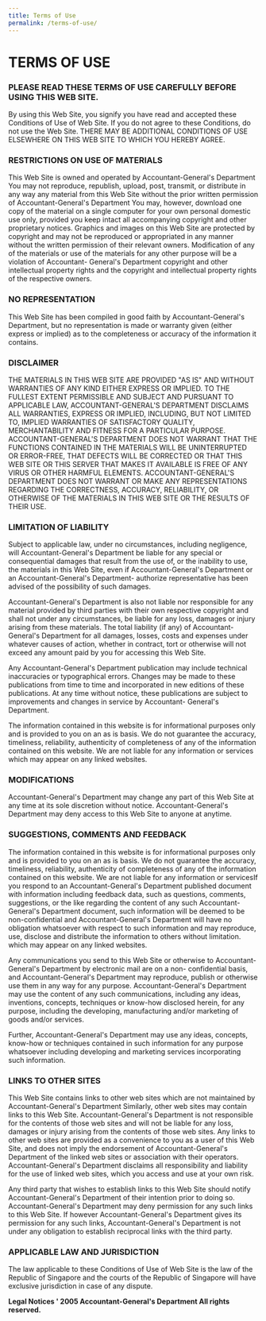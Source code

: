 ```yaml
---
title: Terms of Use
permalink: /terms-of-use/
---
```

TERMS OF USE
============

### PLEASE READ THESE TERMS OF USE CAREFULLY BEFORE USING THIS WEB SITE.

By using this Web Site, you signify you have read and accepted these Conditions of Use of Web Site. If you do not agree to these Conditions, do not use the Web Site. THERE MAY BE ADDITIONAL CONDITIONS OF USE ELSEWHERE ON THIS WEB SITE TO WHICH YOU HEREBY AGREE.

### RESTRICTIONS ON USE OF MATERIALS

This Web Site is owned and operated by Accountant-General's Department You may not reproduce, republish, upload, post, transmit, or distribute in any way any material from this Web Site without the prior written permission of Accountant-General's Department You may, however, download one copy of the material on a single computer for your own personal domestic use only, provided you keep intact all accompanying copyright and other proprietary notices. Graphics and images on this Web Site are protected by copyright and may not be reproduced or appropriated in any manner without the written permission of their relevant owners. Modification of any of the materials or use of the materials for any other purpose will be a violation of Accountant- General's Department copyright and other intellectual property rights and the copyright and intellectual property rights of the respective owners.

### NO REPRESENTATION

This Web Site has been compiled in good faith by Accountant-General's Department, but no representation is made or warranty given (either express or implied) as to the completeness or accuracy of the information it contains.

### DISCLAIMER

THE MATERIALS IN THIS WEB SITE ARE PROVIDED "AS IS" AND WITHOUT WARRANTIES OF ANY KIND EITHER EXPRESS OR IMPLIED. TO THE FULLEST EXTENT PERMISSIBLE AND SUBJECT AND PURSUANT TO APPLICABLE LAW, ACCOUNTANT-GENERAL'S DEPARTMENT DISCLAIMS ALL WARRANTIES, EXPRESS OR IMPLIED, INCLUDING, BUT NOT LIMITED TO, IMPLIED WARRANTIES OF SATISFACTORY QUALITY, MERCHANTABILITY AND FITNESS FOR A PARTICULAR PURPOSE. ACCOUNTANT-GENERAL'S DEPARTMENT DOES NOT WARRANT THAT THE FUNCTIONS CONTAINED IN THE MATERIALS WILL BE UNINTERRUPTED OR ERROR-FREE, THAT DEFECTS WILL BE CORRECTED OR THAT THIS WEB SITE OR THIS SERVER THAT MAKES IT AVAILABLE IS FREE OF ANY VIRUS OR OTHER HARMFUL ELEMENTS. ACCOUNTANT-GENERAL'S DEPARTMENT DOES NOT WARRANT OR MAKE ANY REPRESENTATIONS REGARDING THE CORRECTNESS, ACCURACY, RELIABILITY, OR OTHERWISE OF THE MATERIALS IN THIS WEB SITE OR THE RESULTS OF THEIR USE.

### LIMITATION OF LIABILITY

Subject to applicable law, under no circumstances, including negligence, will Accountant-General's Department be liable for any special or consequential damages that result from the use of, or the inability to use, the materials in this Web Site, even if Accountant-General's Department or an Accountant-General's Department- authorize representative has been advised of the possibility of such damages.

Accountant-General's Department is also not liable nor responsible for any material provided by third parties with their own respective copyright and shall not under any circumstances, be liable for any loss, damages or injury arising from these materials. The total liability (if any) of Accountant-General's Department for all damages, losses, costs and expenses under whatever causes of action, whether in contract, tort or otherwise will not exceed any amount paid by you for accessing this Web Site.

Any Accountant-General's Department publication may include technical inaccuracies or typographical errors. Changes may be made to these publications from time to time and incorporated in new editions of these publications. At any time without notice, these publications are subject to improvements and changes in service by Accountant- General's Department.

The information contained in this website is for informational purposes only and is provided to you on an as is basis. We do not guarantee the accuracy, timeliness, reliability, authenticity of completeness of any of the information contained on this website. We are not liable for any information or services which may appear on any linked websites.

### MODIFICATIONS

Accountant-General's Department may change any part of this Web Site at any time at its sole discretion without notice. Accountant-General's Department may deny access to this Web Site to anyone at anytime.

### SUGGESTIONS, COMMENTS AND FEEDBACK

The information contained in this website is for informational purposes only and is provided to you on an as is basis. We do not guarantee the accuracy, timeliness, reliability, authenticity of completeness of any of the information contained on this website. We are not liable for any information or servicesIf you respond to an Accountant-General's Department published document with information including feedback data, such as questions, comments, suggestions, or the like regarding the content of any such Accountant- General's Department document, such information will be deemed to be non-confidential and Accountant-General's Department will have no obligation whatsoever with respect to such information and may reproduce, use, disclose and distribute the information to others without limitation. which may appear on any linked websites.

Any communications you send to this Web Site or otherwise to Accountant-General's Department by electronic mail are on a non- confidential basis, and Accountant-General's Department may reproduce, publish or otherwise use them in any way for any purpose. Accountant-General's Department may use the content of any such communications, including any ideas, inventions, concepts, techniques or know-how disclosed herein, for any purpose, including the developing, manufacturing and/or marketing of goods and/or services.

Further, Accountant-General's Department may use any ideas, concepts, know-how or techniques contained in such information for any purpose whatsoever including developing and marketing services incorporating such information.

### LINKS TO OTHER SITES

This Web Site contains links to other web sites which are not maintained by Accountant-General's Department Similarly, other web sites may contain links to this Web Site. Accountant-General's Department is not responsible for the contents of those web sites and will not be liable for any loss, damages or injury arising from the contents of those web sites. Any links to other web sites are provided as a convenience to you as a user of this Web Site, and does not imply the endorsement of Accountant-General's Department of the linked web sites or association with their operators. Accountant-General's Department disclaims all responsibility and liability for the use of linked web sites, which you access and use at your own risk.

Any third party that wishes to establish links to this Web Site should notify Accountant-General's Department of their intention prior to doing so. Accountant-General's Department may deny permission for any such links to this Web Site. If however Accountant-General's Department gives its permission for any such links, Accountant-General's Department is not under any obligation to establish reciprocal links with the third party.

### APPLICABLE LAW AND JURISDICTION

The law applicable to these Conditions of Use of Web Site is the law of the Republic of Singapore and the courts of the Republic of Singapore will have exclusive jurisdiction in case of any dispute.

**Legal Notices ' 2005 Accountant-General's Department All rights reserved.**